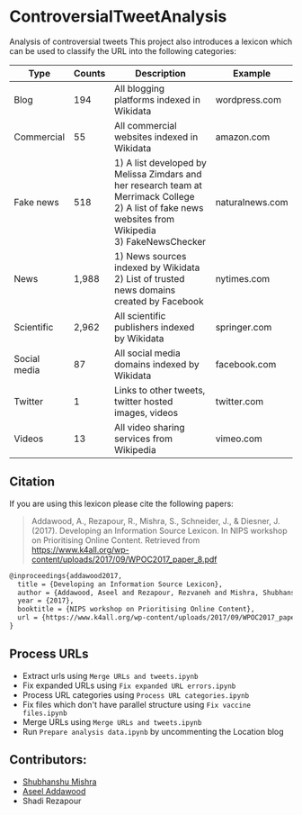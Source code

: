 # ControversialTweetAnalysis
Analysis of controversial tweets
This project also introduces a lexicon which can be used to classify the URL into the following categories: 

| Type​ 	| Counts​ 	| Description​ 	| Example​ 	|
|--------------	|--------	|----------------------------------------------------------------------------------------------------------------------------------------------------	|-----------------	|
| Blog​ 	| 194​ 	| All blogging platforms indexed in Wikidata​ 	| wordpress.com​ 	|
| Commercial​ 	| 55​ 	| All commercial websites indexed in Wikidata​ 	| amazon.com​ 	|
| Fake news​ 	| 518​ 	| 1) A list developed by Melissa Zimdars and her research team at Merrimack College<br/>​2) A list of fake news websites from Wikipedia<br/>​3) FakeNewsChecker​   	| naturalnews.com​ 	|
| News​ 	| 1,988​ 	| 1) News sources indexed by Wikidata<br/>​2) List of trusted news domains created by Facebook ​  	| nytimes.com​ 	|
| Scientific​ 	| 2,962​ 	| All scientific publishers indexed by Wikidata​ 	| springer.com​ 	|
| Social media​ 	| 87​ 	| All social media domains indexed by Wikidata​ 	| facebook.com​ 	|
| Twitter​ 	| 1​ 	| Links to other tweets, twitter hosted images, videos​ 	| twitter.com​ 	|
| Videos​ 	| 13​ 	| All video sharing services from Wikipedia​ 	| vimeo.com​ 	|

## Citation

If you are using this lexicon please cite the following papers:

> Addawood, A., Rezapour, R., Mishra, S., Schneider, J., & Diesner, J. (2017). Developing an Information Source Lexicon. In NIPS workshop on Prioritising Online Content. Retrieved from https://www.k4all.org/wp-content/uploads/2017/09/WPOC2017_paper_8.pdf

```latex
@inproceedings{addawood2017,
  title = {Developing an Information Source Lexicon},
  author = {Addawood, Aseel and Rezapour, Rezvaneh and Mishra, Shubhanshu and Schneider, Jodi and Diesner, Jana},
  year = {2017},
  booktitle = {NIPS workshop on Prioritising Online Content},
  url = {https://www.k4all.org/wp-content/uploads/2017/09/WPOC2017_paper_8.pdf}
}
```


## Process URLs

* Extract urls using `Merge URLs and tweets.ipynb`
* Fix expanded URLs using `Fix expanded URL errors.ipynb`
* Process URL categories using `Process URL categories.ipynb`
* Fix files which don't have parallel structure using `Fix vaccine files.ipynb`
* Merge URLs using `Merge URLs and tweets.ipynb`
* Run `Prepare analysis data.ipynb` by uncommenting the Location blog

## Contributors:
* [Shubhanshu Mishra](https://github.com/napsternxg)
* [Aseel Addawood](https://github.com/aseelad)
* Shadi Rezapour


